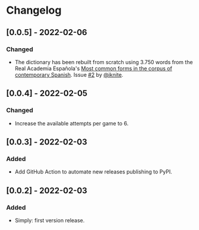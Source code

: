 # Changelog

## [0.0.5] - 2022-02-06

### Changed

- The dictionary has been rebuilt from scratch using 3.750 words from the Real Academia Española's [Most common forms in the corpus of contemporary Spanish](https://corpus.rae.es/lfrecuencias.html). Issue [#2](https://github.com/vermicida/palabros/issues/2) by [@iknite](https://github.com/iknite).

## [0.0.4] - 2022-02-05

### Changed

- Increase the available attempts per game to 6.

## [0.0.3] - 2022-02-03

### Added

- Add GitHub Action to automate new releases publishing to PyPI.

## [0.0.2] - 2022-02-03

### Added

- Simply: first version release.
